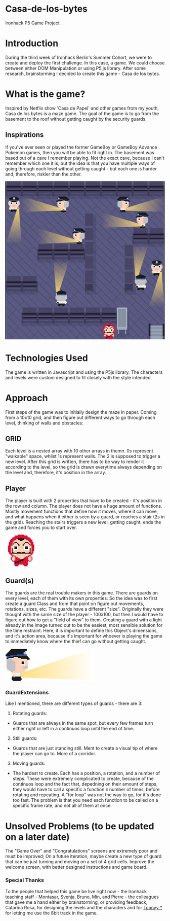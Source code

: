 # Casa-de-los-bytes
Ironhack P5 Game Project

# Introduction

During the third week of Ironhack Berlin's Summer Cohort, we were to create and deploy the first challenge. In this case, a game. We could choose between either DOM Manipulation or using P5.js library.
After some research, brainstorming I decided to create this game - Casa de los bytes.

# What is the game?

Inspired by Netflix show 'Casa de Papel' and other games from my youth, Casa de los bytes is a maze game. 
The goal of the game is to go from the basement to the roof without getting caught by the security guards. 

## Inspirations
If you've ever seen or played the former GameBoy or GameBoy Advance Pokemon games, then you will be able to fit right in. The basement was based out of a cave I remember playing. Not the exact cave, because I can't remember which one it is, but the idea is that you have multiple ways of going through each level without getting caught - but each one is harder and, therefore, riskier than the other.

![Example of the basement level](https://github.com/itstheandre/Casa-de-los-bytes/blob/master/assets/example/example.png)

# Technologies Used

The game is written in Javascript and using the P5js library. The characters and levels were custom designed to fit closely with the style intended. 

# Approach
First steps of the game was to initially design the maze in paper. Coming from a 10x10 grid, and then figure out different ways to go through each level, thinking of walls and obstacles:

## GRID
Each level is a nested array with 10 other arrays in themn. 0s represent "walkable" space, whilst 1s represent walls. The 2 is supposed to trigger a new level. After this grid is written, there has to be way to render it according to the level, so the grid is drawn everytime always depending on the level and, therefore, it's position in the array.

## Player
The player is built with 2 properties that have to be created - it's position in the row and column. The player does not have a huge amount of functions. Mostly movement functions that define how it moves, where it can move, and what happens when it either is seen by a guard, or reaches a stair (2s in the grid). Reaching the stairs triggers a new level, getting caught, ends the game and forces you to start over.


![example of Player](https://github.com/itstheandre/Casa-de-los-bytes/blob/master/assets/characters/thief-still-front.png)

## Guard(s)
The guards are the real trouble makers in this game. There are guards on every level, each of them with its own properties. So the idea was to first create a guard Class and from that point on figure out movements, rotations, sizes, etc.
The guards have a different "size". Originally they were thought with the same size of the player - 100x100, but then I would have to figure out how to get a "field of view" to them. Creating a guard with a light already in the image turned out to be the easiest, most sensible solution for the time restraint.
Here, it is important to define this Object's dimensions, and it's action area, because it's important for whoever is playing the game to immediately know where the thief can go without getting caught.


![example of Guard](https://github.com/itstheandre/Casa-de-los-bytes/blob/master/assets/characters/light_guard/guard-right-light.png)

### GuardExtensions
Like I mentioned, there are different types of guards - there are 3:
1. Rotating guards:
  - Guards that are always in the same spot, but every few frames turn either right or left in a continuos loop until the end of time.
2. Still guards:
  - Guards that are just standing still. Ment to create a visual tip of where the player can go to. More of a corridor.
3. Moving guards:
  - The hardest to create. Each has a position, a rotation, and a number of steps. These were extremely complicated to  create, because of the continuos loop and the fact that, depedning on their amount of steps, they would have to call a specific a function _x_ number of times, before rotating and repeating. A "for loop" was not the way to go, for it's done too fast. The problem is that you need each function to be called on a specific frame rate, and not all of them at once.
  
  # Unsolved Problems (to be updated on a later date)
  The "Game Over" and "Congratulations" screens are extremely poor and must be improved;
  On a future iteration, maybe create a new type of guard that can be just turning and moving on a set of 4 grid cells.
  Improve the welcome screen, with better designed instructions and game board.
  
  
  ### Special Thanks
  To the people that helped this game be live right now - the Ironhack teaching staff - Montasar, Svenja, Bruno, Min, and Pierre - the colleagues that gave me a hand either by brainstorming, or providing feedback, Catarina Rosa, for designing the levels and the characters and for [Tonnyy *](https://www.youtube.com/channel/UCfKFtytQgZWBVNs4Q1Y9gFw) for letting me use the 8bit track in the game.
